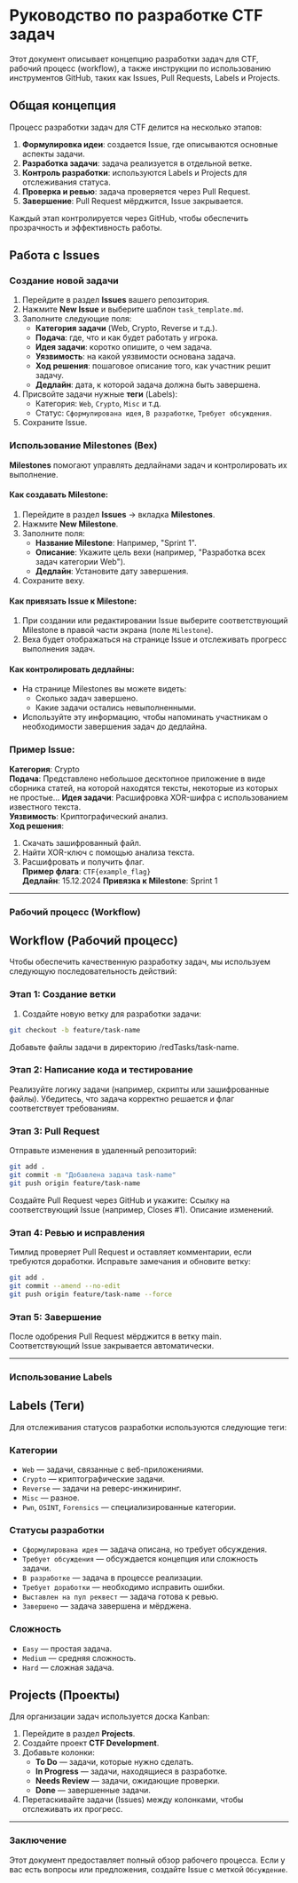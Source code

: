 # Руководство по разработке CTF задач
Этот документ описывает концепцию разработки задач для CTF, рабочий процесс (workflow), а также инструкции по использованию инструментов GitHub, таких как Issues, Pull Requests, Labels и Projects.

## Общая концепция
Процесс разработки задач для CTF делится на несколько этапов:
1. **Формулировка идеи**: создается Issue, где описываются основные аспекты задачи.
2. **Разработка задачи**: задача реализуется в отдельной ветке.
3. **Контроль разработки**: используются Labels и Projects для отслеживания статуса.
4. **Проверка и ревью**: задача проверяется через Pull Request.
5. **Завершение**: Pull Request мёрджится, Issue закрывается.

Каждый этап контролируется через GitHub, чтобы обеспечить прозрачность и эффективность работы.

## Работа с Issues

### Создание новой задачи
1. Перейдите в раздел **Issues** вашего репозитория.
2. Нажмите **New Issue** и выберите шаблон `task_template.md`.
3. Заполните следующие поля:
   - **Категория задачи** (Web, Crypto, Reverse и т.д.).
   - **Подача**: где, что и как будет работать у игрока.
   - **Идея задачи**: коротко опишите, о чем задача.
   - **Уязвимость**: на какой уязвимости основана задача.
   - **Ход решения**: пошаговое описание того, как участник решит задачу.
   - **Дедлайн**: дата, к которой задача должна быть завершена.
4. Присвойте задачи нужные **теги** (Labels):
   - Категория: `Web`, `Crypto`, `Misc` и т.д.
   - Статус: `Сформулирована идея`, `В разработке`, `Требует обсуждения`.
5. Сохраните Issue.

### Использование Milestones (Вех)
**Milestones** помогают управлять дедлайнами задач и контролировать их выполнение.
#### Как создавать Milestone:
1. Перейдите в раздел **Issues** → вкладка **Milestones**.
2. Нажмите **New Milestone**.
3. Заполните поля:
   - **Название Milestone**: Например, "Sprint 1".
   - **Описание**: Укажите цель вехи (например, "Разработка всех задач категории Web").
   - **Дедлайн**: Установите дату завершения.
4. Сохраните веху.

#### Как привязать Issue к Milestone:
1. При создании или редактировании Issue выберите соответствующий Milestone в правой части экрана (поле `Milestone`).
2. Веха будет отображаться на странице Issue и отслеживать прогресс выполнения задач.

#### Как контролировать дедлайны:
- На странице Milestones вы можете видеть:
  - Сколько задач завершено.
  - Какие задачи остались невыполненными.
- Используйте эту информацию, чтобы напоминать участникам о необходимости завершения задач до дедлайна.

### Пример Issue:
**Категория**: Crypto  
**Подача**: Представлено небольшое десктопное приложение в виде сборника статей, на которой находятся тексты, некоторые из которых не простые...
**Идея задачи**: Расшифровка XOR-шифра с использованием известного текста.  
**Уязвимость**: Криптографический анализ.  
**Ход решения**:  
1. Скачать зашифрованный файл.  
2. Найти XOR-ключ с помощью анализа текста.  
3. Расшифровать и получить флаг.  
**Пример флага**: `CTF{example_flag}`  
**Дедлайн**: 15.12.2024
**Привязка к Milestone**: Sprint 1  
---

### **Рабочий процесс (Workflow)**
## Workflow (Рабочий процесс)
Чтобы обеспечить качественную разработку задач, мы используем следующую последовательность действий:

### Этап 1: Создание ветки
1. Создайте новую ветку для разработки задачи:
```bash
git checkout -b feature/task-name
```
Добавьте файлы задачи в директорию /redTasks/task-name.
### Этап 2: Написание кода и тестирование
Реализуйте логику задачи (например, скрипты или зашифрованные файлы).
Убедитесь, что задача корректно решается и флаг соответствует требованиям.

### Этап 3: Pull Request
Отправьте изменения в удаленный репозиторий:
```bash
git add .
git commit -m "Добавлена задача task-name"
git push origin feature/task-name
```
Создайте Pull Request через GitHub и укажите:
Ссылку на соответствующий Issue (например, Closes #1).
Описание изменений.
    
### Этап 4: Ревью и исправления
Тимлид проверяет Pull Request и оставляет комментарии, если требуются доработки.
Исправьте замечания и обновите ветку:
```bash
git add .
git commit --amend --no-edit
git push origin feature/task-name --force
```
### Этап 5: Завершение
После одобрения Pull Request мёрджится в ветку main.
Соответствующий Issue закрывается автоматически.

---

### **Использование Labels**

## Labels (Теги)

Для отслеживания статусов разработки используются следующие теги:

### Категории
- `Web` — задачи, связанные с веб-приложениями.
- `Crypto` — криптографические задачи.
- `Reverse` — задачи на реверс-инжиниринг.
- `Misc` — разное.
- `Pwn`, `OSINT`, `Forensics` — специализированные категории.

### Статусы разработки
- `Сформулирована идея` — задача описана, но требует обсуждения.
- `Требует обсуждения` — обсуждается концепция или сложность задачи.
- `В разработке` — задача в процессе реализации.
- `Требует доработки` — необходимо исправить ошибки.
- `Выставлен на пул реквест` — задача готова к ревью.
- `Завершено` — задача завершена и мёрджена.

### Сложность
- `Easy` — простая задача.
- `Medium` — средняя сложность.
- `Hard` — сложная задача.

## Projects (Проекты)

Для организации задач используется доска Kanban:
1. Перейдите в раздел **Projects**.
2. Создайте проект **CTF Development**.
3. Добавьте колонки:
   - **To Do** — задачи, которые нужно сделать.
   - **In Progress** — задачи, находящиеся в разработке.
   - **Needs Review** — задачи, ожидающие проверки.
   - **Done** — завершенные задачи.
4. Перетаскивайте задачи (Issues) между колонками, чтобы отслеживать их прогресс.

---

### **Заключение**
Этот документ предоставляет полный обзор рабочего процесса. Если у вас есть вопросы или предложения, создайте Issue с меткой `Обсуждение`.



